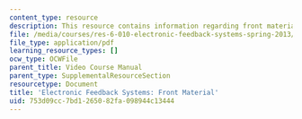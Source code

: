 ```yaml
---
content_type: resource
description: This resource contains information regarding front material.
file: /media/courses/res-6-010-electronic-feedback-systems-spring-2013/753d09cc7bd1265082fa098944c13444_MITRES_6-010S13_frnt_mater.pdf
file_type: application/pdf
learning_resource_types: []
ocw_type: OCWFile
parent_title: Video Course Manual
parent_type: SupplementalResourceSection
resourcetype: Document
title: 'Electronic Feedback Systems: Front Material'
uid: 753d09cc-7bd1-2650-82fa-098944c13444
---
```

